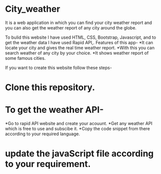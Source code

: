 # City_weather
It is a web application in which you can find your city weather report and you can also get the weather report of any city around the globe.

To bulid this website I have used HTML, CSS, Bootstrap, Javascript, and to get the weather data I have used Rapid API,.
Features of this app-
*It can locate your city and gives the real time weather report.
*With this you can search weather of any city by your choice.
*It shows weather report of some famous cities.

If you want to create this website follow these steps-
# Clone this repository.
# To get the weather API-
  *Go to rapid API website and create your acouunt.
  *Get any weather API which is free to use and subscibe it.
  *Copy the code snippet from there according to your required language.
# update the javaScript file according to your requirement.  
  

